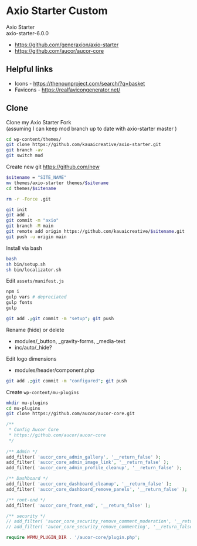 # Axio Starter Custom

Axio Starter  
axio-starter-6.0.0

- https://github.com/generaxion/axio-starter
- https://github.com/aucor/aucor-core

## Helpful links
- Icons - https://thenounproject.com/search/?q=basket
- Favicons - https://realfavicongenerator.net/

## Clone

Clone my Axio Starter Fork  
(assuming I can keep mod branch up to date with axio-starter master )

```bash
cd wp-content/themes/
git clone https://github.com/kauaicreative/axio-starter.git
git branch -av
git switch mod
```

Create new git https://github.com/new

```bash
$sitename = "SITE_NAME"
mv themes/axio-starter themes/$sitename
cd themes/$sitename

rm -r -Force .git

git init
git add .
git commit -m "axio"
git branch -M main
git remote add origin https://github.com/kauaicreative/$sitename.git
git push -u origin main
```


Install via bash
```bash
bash 
sh bin/setup.sh
sh bin/localizator.sh
```

Edit `assets/manifest.js`
```bash
npm i
gulp vars # depreciated 
gulp fonts
gulp 

git add .;git commit -m "setup"; git push
```

Rename (hide) or delete
- modules/_button, _gravity-forms, _media-text
- inc/auto/_hide?

Edit logo dimensions
- modules/header/component.php

```bash
git add .;git commit -m "configured"; git push
```

Create `wp-content/mu-plugins`

```bash
mkdir mu-plugins
cd mu-plugins
git clone https://github.com/aucor/aucor-core.git
```

```php
/**
 * Config Aucor Core
 * https://github.com/aucor/aucor-core
 */
 
/** Admin */
add_filter( 'aucor_core_admin_gallery', '__return_false' );
add_filter( 'aucor_core_admin_image_link', '__return_false' );
add_filter( 'aucor_core_admin_profile_cleanup', '__return_false' );

/** Dashboard */
add_filter( 'aucor_core_dashboard_cleanup', '__return_false' );
add_filter( 'aucor_core_dashboard_remove_panels', '__return_false' );

/** ront-end */
add_filter( 'aucor_core_front_end', '__return_false' );

/** security */
// add_filter( 'aucor_core_security_remove_comment_moderation', '__return_false' );
// add_filter( 'aucor_core_security_remove_commenting', '__return_false' );

require WPMU_PLUGIN_DIR . '/aucor-core/plugin.php';
```
